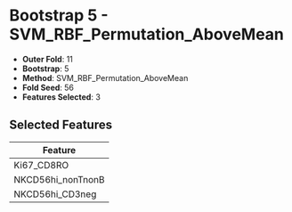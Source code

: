# Bootstrap 5 - SVM_RBF_Permutation_AboveMean

- **Outer Fold**: 11
- **Bootstrap**: 5
- **Method**: SVM_RBF_Permutation_AboveMean
- **Fold Seed**: 56
- **Features Selected**: 3

## Selected Features

| Feature |
|---------|
| Ki67_CD8RO |
| NKCD56hi_nonTnonB |
| NKCD56hi_CD3neg |
